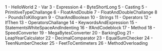
1 - HelloWorld
2 - Var
3 - Expression
4 - ByteShortLong
5 - Casting
5 - PrimitiveTypeChallange
6 - FloatAndDouble
7 - FloatAndDoubleChallange
8 - PoundsToKillogram
9 - CharAndBoolean
10 - Strings
11 - Operators
12 - IfThen
13 - OperatorsChallange
14 - KeywordsAndExpression
15 - StatementsWhiteSpaceAndIndenting
16 - IfAndCodeblock
17 - Method
18 - SpeedConverter
19 - MegaBytesConverter
20 - BarkingDog
21 - LeapYearCalculator
22 - DecimalComparator
23 - EqualSumChecker
24 - TeenNumberChecker
25 - FeetToCentimeters
26 - MethodOverloading